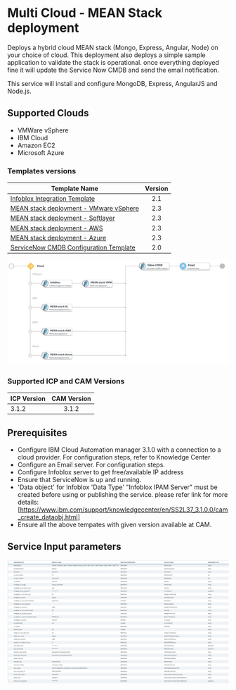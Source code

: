 
<!---
Copyright IBM Corp. 2018, 2019
This code is released under the Apache 2.0 License.
--->

# Multi Cloud - MEAN Stack deployment

Deploys a hybrid cloud MEAN stack (Mongo, Express, Angular, Node) on your choice of cloud.
This deployment also deploys a simple sample application to validate the stack is operational.
once everything deployed fine it will update the Service Now CMDB and send the email notification.

This service will install and configure MongoDB, Express, AngularJS and Node.js.

## Supported Clouds

- VMWare vSphere
- IBM Cloud
- Amazon EC2
- Microsoft Azure

### Templates versions

| Template Name | Version |
|------|:-------------:|
| [Infoblox Integration Template](https://github.com/IBM-CAMHub-Open/template_integration_infoblox/tree/2.1/other/terraform) | 2.1 |
| [MEAN stack deployment - VMware vSphere](https://github.com/IBM-CAMHub-Open/starterlibrary/tree/2.3/VMware/terraform/hcl/meanstack)| 2.3|
| [MEAN stack deployment - Softlayer](https://github.com/IBM-CAMHub-Open/starterlibrary/tree/2.3/BlueMix/terraform/hcl/meanstack-hybrid)| 2.3|
| [MEAN stack deployment - AWS](https://github.com/IBM-CAMHub-Open/starterlibrary/tree/2.3/AWS/terraform/hcl/meanstack)| 2.3|
| [MEAN stack deployment - Azure](https://github.com/IBM-CAMHub-Open/starterlibrary/tree/2.3/Azure/terraform/hcl/meanstack)| 2.3|
| [ServiceNow CMDB Configuration Template](https://github.com/IBM-CAMHub-Open/template_integration_servicenow/tree/2.0/other/terraform)| 2.0|

![Service - MEAN Stack](./multiCloud-mean-service.jpg)

### Supported ICP and CAM Versions

| ICP Version | CAM Version|
|------|:-------------:|
| 3.1.2| 3.1.2|

## Prerequisites

- Configure IBM Cloud Automation manager 3.1.0 with a connection to a cloud provider. For configuration steps, refer to Knowledge Center
- Configure an Email server. For configuration steps.
- Configure Infoblox server to get free/available IP address
- Ensure that ServiceNow is up and running.
- 'Data object' for Infoblox 'Data Type' "Infoblox IPAM Server" must be created before using or publishing the service.
    please refer link for more details: [<https://www.ibm.com/support/knowledgecenter/en/SS2L37_3.1.0.0/cam_create_dataobj.html]>
- Ensure all the above tempates with given version available at CAM.

## Service Input parameters

![Service - MEAN Stack](./multiCloud-mean.jpg)
